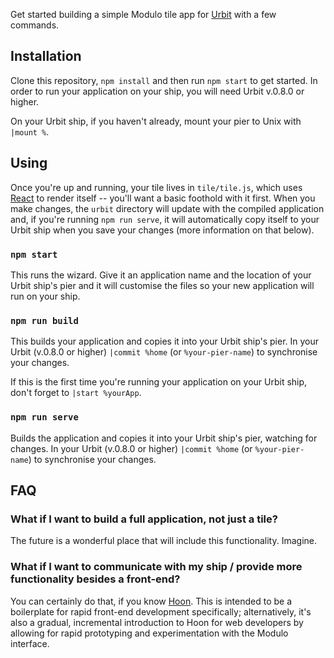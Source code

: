 Get started building a simple Modulo tile app for [Urbit](http://urbit.org) with a few commands.

## Installation

Clone this repository, `npm install` and then run `npm start` to get started. In order to run your application on your ship, you will need Urbit v.0.8.0 or higher.

On your Urbit ship, if you haven't already, mount your pier to Unix with `|mount %`.

## Using

Once you're up and running, your tile lives in `tile/tile.js`, which uses [React](https://reactjs.org) to render itself -- you'll want a basic foothold with it first. When you make changes, the `urbit` directory will update with the compiled application and, if you're running `npm run serve`, it will automatically copy itself to your Urbit ship when you save your changes (more information on that below).

### `npm start`

This runs the wizard. Give it an application name and the location of your Urbit ship's pier and it will customise the files so your new application will run on your ship.

### `npm run build`

This builds your application and copies it into your Urbit ship's pier. In your Urbit (v.0.8.0 or higher) `|commit %home` (or `%your-pier-name`) to synchronise your changes.

If this is the first time you're running your application on your Urbit ship, don't forget to `|start %yourApp`.

### `npm run serve`

Builds the application and copies it into your Urbit ship's pier, watching for changes. In your Urbit (v.0.8.0 or higher) `|commit %home` (or `%your-pier-name`) to synchronise your changes.

## FAQ

### What if I want to build a full application, not just a tile?

The future is a wonderful place that will include this functionality. Imagine.

### What if I want to communicate with my ship / provide more functionality besides a front-end?

You can certainly do that, if you know [Hoon](https://urbit.org/docs/learn/hoon/). This is intended to be a boilerplate for rapid front-end development specifically; alternatively, it's also a gradual, incremental introduction to Hoon for web developers by allowing for rapid prototyping and experimentation with the Modulo interface.